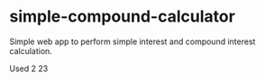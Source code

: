 # simple-compound-calculator
Simple web app to perform simple interest and compound interest calculation.

Used 2
23
